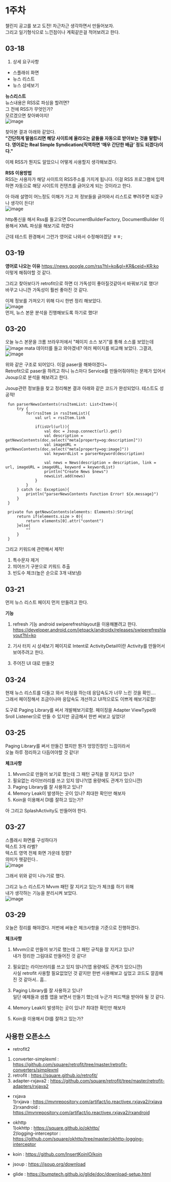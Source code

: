
1주차
===

챌린지 공고를 보고 도전!
차근차근 생각하면서 만들어보자.   
그리고 일기형식으로 느낀점이나 계획같은걸 적어보려고 한다.   
   
## 03-18
1. 상세 요구사항
- 스플래쉬 화면
- 뉴스 리스트
- 뉴스 상세보기
   

**뉴스리스트**  
뉴스내용은 RSS로 파싱을 할려면?   
그 전에 RSS가 무엇인가?   
모르겠으면 찾아봐야지!      
![image](https://user-images.githubusercontent.com/41356481/76941768-f5728280-693f-11ea-97b4-41575196062f.png)
    
찾아본 결과 아래와 같았다.    
**"간단하게 말씀드리면 해당 사이트에 올라오는 글들을 자동으로 받아보는 것을 말합니다. 영어로는 Real Simple Syndication(직역하면 ‘매우 간단한 배급’ 정도 되겠다)이다."**   

이제 RSS가 뭔지도 알았으니 어떻게 사용할지 생각해보겠다.   
   
**RSS 이용방법**   
RSS는 사용자가 해당 사이트의 RSS주소를 가지게 됩니다. 이걸 RSS 프로그램에 입력하면 자동으로 해당 사이트의 컨텐츠를 긁어오게 되는 것이라고 한다.
   
아 아래 설명이 어느정도 이해가 가고 저 정보들을 긁어와서 리스트로 뿌려주면 되겠구나 생각이 든다!   
![image](https://user-images.githubusercontent.com/41356481/76942185-aa0ca400-6940-11ea-992f-9230264390b4.png)
   
http통신을 해서 Rss를 들고오면
DocumentBuilderFactory, DocumentBuilder 이용해서 XML 파싱을 해보기로 하였다
   
근데 테스트 환경해서 그런가 영어로 나와서 수정해야겠당 ㅎㅎ;
   
## 03-19
**영어로 나오는 이유**
https://news.google.com/rss?hl=ko&gl=KR&ceid=KR:ko    
이렇게 해줘야할 것 같다.
   
그리고 찾아보다가 retrofit으로 하면 더 가독성이 좋아질것같아서 바꿔보기로 했다!   
바꾸고 나니깐 가독성이 훨씬 좋아진 것 같다.         
   
이제 정보를 가져오기 위해 다시 한번 정리 해보았다.       
![image](https://user-images.githubusercontent.com/41356481/77139562-d39d0b00-6ab9-11ea-8cdd-55d18278da2f.png)    
먼저, 뉴스 본문 분석을 진행해보도록 하기로 했다!    
    
## 03-20
오늘 뉴스 본문을 크롬 브라우저에서 "페이지 소스 보기"를 통해 소스를 보았는데      
![image](https://user-images.githubusercontent.com/41356481/77022391-e0900080-69cc-11ea-94b2-91533b60cf0b.png)
mata 데이터를 들고 와야겠네? 여러 페이지를 비교해 보았다. 그결과,    
![image](https://user-images.githubusercontent.com/41356481/77141250-8de34100-6abf-11ea-900c-e57aa8fb7a4b.png)
    
위와 같은 구조로 되어있다. 이걸 paser을 해봐야겠다~   
Retrofit으로 paser을 하려고 하니 뉴스마다 Service를 만들어줘야하는 문제가 있어서   
Jsoup으로 분석을 해보려고 한다.   

Jsoup관련 정보들을 찾고 정리해본 결과 아래와 같은 코드가 완성되었다. 테스트도 성공적!   

```
 fun parserNewsContents(rssItemList: List<Item>){
     try {
         for(rssItem in rssItemList){
             val url = rssItem.link

             if(isUrl(url)){
                 val doc = Jsoup.connect(url).get()
                 val description =  getNewsContents(doc.select("meta[property=og:description]"))
                 val imageURL = getNewsContents(doc.select("meta[property=og:image]"))
                 val keywordList = parserKeyword(description)

                 val news = News(description = description, link = url, imageURL = imageURL, keyword = keywordList)
                 println("Create News $news")
                 newsList.add(news)
             }
         }
     } catch (e: Exception){
         println("parserNewsContents Function Error! ${e.message}")
     }
 }

 private fun getNewsContents(elements: Elements):String{
     return if(elements.size > 0){
         return elements[0].attr("content")
     }else{
         ""
     }
 }
```

그리고 키워드에 관련해서 제작!   
 1. 특수문자 제거
 2. 띄어쓰기 구분으로 키워드 추출
 3. 빈도수 체크(높은 순으로 3개 내보냄)
   
## 03-21
먼저 뉴스 리스트 페이지 먼저 만들려고 한다.
   
**기능**
1. refresh 기능
android swiperefreshlayout을 이용해볼려고 한다.   
https://developer.android.com/jetpack/androidx/releases/swiperefreshlayout?hl=ko   
   
2. 기사 터치 시 상세보기 페이지로
Intent로 ActivityDetail이란 Activity를 만들어서 보여주려고 한다.   
   
3. 주어진 UI 대로 만들것
   
## 03-24
현재 뉴스 리스트를 다들고 와서 파싱을 하는데 응답속도가 너무 느린 것을 확인....    
그래서 페이징해서 조금이나마 응답속도 개선하고 UI적으로도 이쁘게 해보기로함!   
   
도구로 Paging Library를 써서 개발해보기로함. 페이징을 Adapter ViewType와 Sroll Listener으로 만들 수 있지만 궁금해서 한번 써보고 싶었다!   
   
## 03-25
Paging Library를 써서 만들긴 했지만 뭔가 엉망진창인 느낌이라서   
오늘 하루 정리하고 다듬어야할 것 같다!   

**체크사항**
1. Mvvm으로 만들어 보기로 했는데 그 패턴 규칙을 잘 지키고 있나?
2. 필요없는 라이브러리를 쓰고 있지 않나?(앱 용량에도 관계가 있으니깐)
3. Paging Library를 잘 사용하고 있나?
4. Memory Leak이 발생하는 곳이 있나? 최대한 확인만 해보자
5. Koin을 이용해서 DI를 잘하고 있는가?

아 그리고 SplashActivity도 만들어야 한다.

## 03-27

스플래시 화면를 구성하다가   
텍스트 3개 라벨?   
텍스트 영역 전체 화면 가운데 정렬?   
의미가 헷갈린다..   
![image](https://user-images.githubusercontent.com/41356481/77717129-051a5700-7023-11ea-9639-0cd8d197fa75.png)

그래서 위와 같이 나누기로 했다.   

그리고 뉴스 리스트가 Mvvm 패턴 잘 지키고 있는가 체크를 하기 위해   
내가 생각하는 기능을 분리시켜 보았다.    
![image](https://user-images.githubusercontent.com/41356481/77718211-a5717b00-7025-11ea-8439-8ae50b347bc8.png)
   
## 03-29
오늘은 정리를 해야겠다. 저번에 써놓은 체크사항을 기준으로 진행하겠다.   
   
**체크사항**
1. Mvvm으로 만들어 보기로 했는데 그 패턴 규칙을 잘 지키고 있나?   
내가 정리한 그림대로 만들어진 것 같다!   
   
2. 필요없는 라이브러리를 쓰고 있지 않나?(앱 용량에도 관계가 있으니깐)   
사실 retrofit 사용할 필요없었던 것 같지만 한번 사용해보고 싶었고 코드도 깔끔해진 것 같아서.. 흠..   
   
3. Paging Library를 잘 사용하고 있나?   
일단 예제들과 샘플 앱을 보면서 만들기 했는데 누군가 피드백을 받아야 될 것 같다.   
   
4. Memory Leak이 발생하는 곳이 있나? 최대한 확인만 해보자   
   
5. Koin을 이용해서 DI를 잘하고 있는가?   
   

## 사용한 오픈소스
- retrofit2   
1) converter-simplexml : https://github.com/square/retrofit/tree/master/retrofit-converters/simplexml   
2) retrofit : https://square.github.io/retrofit/   
3) adapter-rxjava2 : https://github.com/square/retrofit/tree/master/retrofit-adapters/rxjava2   
   
- rxjava   
1)rxjava : https://mvnrepository.com/artifact/io.reactivex.rxjava2/rxjava   
2)rxandroid : https://mvnrepository.com/artifact/io.reactivex.rxjava2/rxandroid   
   
- okhttp   
1)okhttp : https://square.github.io/okhttp/   
2)logging-interceptor : https://github.com/square/okhttp/tree/master/okhttp-logging-interceptor   
   
- koin : https://github.com/InsertKoinIO/koin   
   
- jsoup : https://jsoup.org/download   
   
- glide : https://bumptech.github.io/glide/doc/download-setup.html
    
